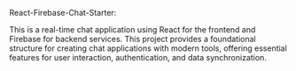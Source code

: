React-Firebase-Chat-Starter:

This is a real-time chat application using React for the frontend and Firebase for backend services. This project provides a foundational structure for creating chat applications with modern tools, offering essential features for user interaction, authentication, and data synchronization.
